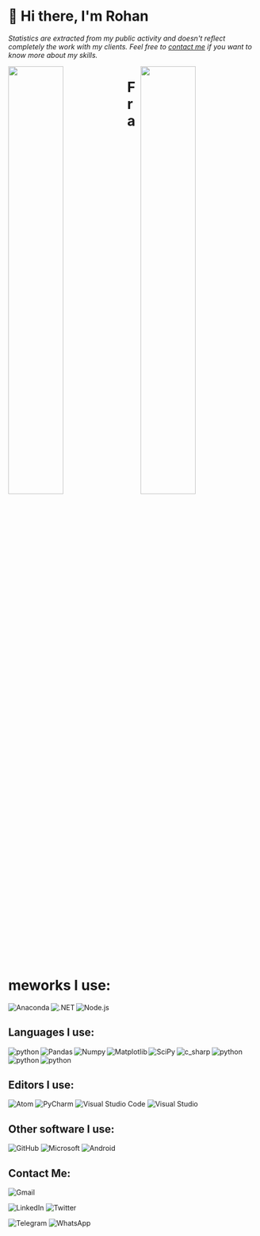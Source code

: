 # 👋 Hi there, I'm Rohan
<p>
  <i>Statistics are extracted from my public activity and doesn't reflect completely the work with my clients. Feel free to <a href="" target="_blank">contact me</a> if you want to know more about my skills.</i>
</p>

<img align="left" width="47%" src="https://github-readme-stats.vercel.app/api?username=rohanlaub&show_icons=true&theme=gruvbox" />
<img align="right" width="47%" src="https://github-readme-stats.vercel.app/api/top-langs/?username=rohanlaub&layout=compact" />

# Frameworks I use:
<img align="left" alt="Anaconda" src="https://img.shields.io/badge/Anaconda-%2344A833.svg?style=for-the-badge&logo=anaconda&logoColor=white"/>
<img align="left" alt=".NET" src="https://img.shields.io/badge/.NET-5C2D91?style=for-the-badge&logo=.net&logoColor=white"/>
<img alt="Node.js" src="https://img.shields.io/badge/node.js-6DA55F?style=for-the-badge&logo=node.js&logoColor=white"/>

## Languages I use:
<img  alt="python" align="left" src="https://img.shields.io/badge/python-3670A0?style=for-the-badge&logo=python&logoColor=ffdd54"/>
  <img  alt="Pandas" align="left" src="https://img.shields.io/badge/pandas-%23150458.svg?style=for-the-badge&logo=pandas&logoColor=white"/>
  <img  alt="Numpy" align="left" src="https://img.shields.io/badge/numpy-%23013243.svg?style=for-the-badge&logo=numpy&logoColor=white"/>
  <img  alt="Matplotlib" align="left" src="https://img.shields.io/badge/Matplotlib-%23ffffff.svg?style=for-the-badge&logo=Matplotlib&logoColor=black"/>
  <img  alt="SciPy" align="left" src="https://img.shields.io/badge/SciPy-%230C55A5.svg?style=for-the-badge&logo=scipy&logoColor=%white"/>

<img  alt="c_sharp" align="left" src="https://img.shields.io/badge/c%23-%23239120.svg?style=for-the-badge&logo=c-sharp&logoColor=white"/>

<img  alt="python" align="left" src="https://img.shields.io/badge/html5-%23E34F26.svg?style=for-the-badge&logo=html5&logoColor=white"/>
<img  alt="python" align="left" src="https://img.shields.io/badge/css3-%231572B6.svg?style=for-the-badge&logo=css3&logoColor=white"/>
<img  alt="python" src="https://img.shields.io/badge/javascript-%23323330.svg?style=for-the-badge&logo=javascript&logoColor=%23F7DF1E"/>

## Editors I use:
![Atom](https://img.shields.io/badge/Atom-%2366595C.svg?style=for-the-badge&logo=atom&logoColor=white)
![PyCharm](https://img.shields.io/badge/pycharm-143?style=for-the-badge&logo=pycharm&logoColor=black&color=black&labelColor=green)
![Visual Studio Code](https://img.shields.io/badge/Visual%20Studio%20Code-0078d7.svg?style=for-the-badge&logo=visual-studio-code&logoColor=white)
![Visual Studio](https://img.shields.io/badge/Visual%20Studio-5C2D91.svg?style=for-the-badge&logo=visual-studio&logoColor=white)

## Other software I use:
![GitHub](https://img.shields.io/badge/github-%23121011.svg?style=for-the-badge&logo=github&logoColor=white)
![Microsoft](https://img.shields.io/badge/Microsoft-0078D4?style=for-the-badge&logo=microsoft&logoColor=white)
![Android](https://img.shields.io/badge/Android-3DDC84?style=for-the-badge&logo=android&logoColor=white)

## Contact Me:
![Gmail](https://img.shields.io/badge/Gmail-D14836?style=for-the-badge&logo=gmail&logoColor=white)

![LinkedIn](https://img.shields.io/badge/linkedin-%230077B5.svg?style=for-the-badge&logo=linkedin&logoColor=white)
![Twitter](https://img.shields.io/badge/Twitter-%231DA1F2.svg?style=for-the-badge&logo=Twitter&logoColor=white)

![Telegram](https://img.shields.io/badge/Telegram-2CA5E0?style=for-the-badge&logo=telegram&logoColor=white)
![WhatsApp](https://img.shields.io/badge/WhatsApp-25D366?style=for-the-badge&logo=whatsapp&logoColor=white)
